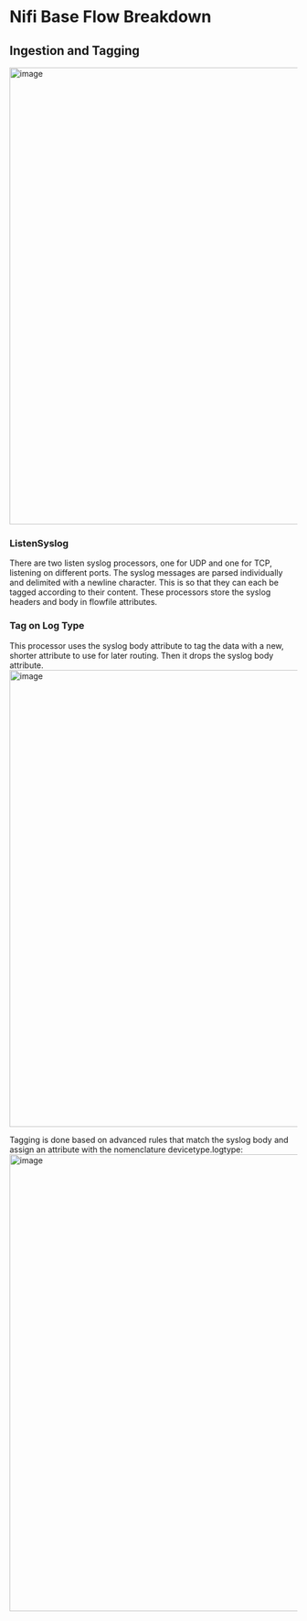 # Nifi Base Flow Breakdown

## Ingestion and Tagging
<img width="800" alt="image" src="https://github.com/seyed-nouraie/Azure-Data-Lake-ETL/assets/75258742/848ae26c-1593-49b4-966c-bc9a8e57012a">

### ListenSyslog
There are two listen syslog processors, one for UDP and one for TCP, listening on different ports. The syslog messages are parsed individually and delimited with a newline character. This is so that they can each be tagged according to their content. 
These processors store the syslog headers and body in flowfile attributes.

### Tag on Log Type
This processor uses the syslog body attribute to tag the data with a new, shorter attribute to use for later routing. Then it drops the syslog body attribute.
<img width="800" alt="image" src="https://github.com/seyed-nouraie/Azure-Data-Lake-ETL/assets/75258742/5fa34974-1156-4a05-9867-4732aab8e8b3">

Tagging is done based on advanced rules that match the syslog body and assign an attribute with the nomenclature devicetype.logtype:
<img width="800" alt="image" src="https://github.com/seyed-nouraie/Azure-Data-Lake-ETL/assets/75258742/6ac03fd2-a8fa-4f4b-9395-31b561eb44a9">

